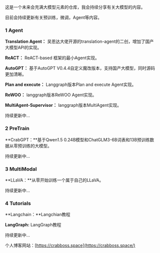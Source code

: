 这是一个未来会充满大模型元素的仓库，我会持续分享有关大模型的内容。

目前会持续更新有关预训练，微调，Agent等内容。

### 1 Agent

**Translation Agent：** 吴恩达大佬开源的translation-agent的二创，增加了国产大模型API的实现。

**ReACT：** ReACT-based 框架的最小Agent实现。

**AutoGPT：** 基于AutoGPT V0.4.4自定义魔改版本，支持国产大模型，同时源码更加清晰。

**Plan and execute：** Langgraph版本Plan and execute Agent实现。

**ReWOO：** langgraph版本ReWOO Agent实现。

**MultiAgent-Supervisor：** langgraph版本MultiAgent实现。

持续更新中...

### 2 PreTrain

**CrabGPT：**基于Qwen1.5 0.24B模型和ChatGLM3-6B词表和13B预训练数据从零预训练的大模型。

持续更新中...

### 3 MultiModal

**LLaVA：**从零开始训练一个属于自己的LLaVA。

持续更新中...

### 4 Tutorials

**Langchain：**Langchian教程

**LangGraph:** LangGraph教程

持续更新中...



个人博客网站：[https://crabboss.space](https://crabboss.space/)

